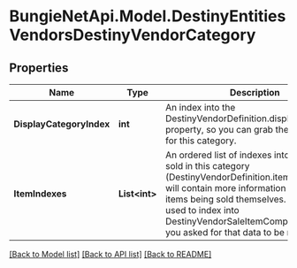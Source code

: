 
# BungieNetApi.Model.DestinyEntitiesVendorsDestinyVendorCategory

## Properties

Name | Type | Description | Notes
------------ | ------------- | ------------- | -------------
**DisplayCategoryIndex** | **int** | An index into the DestinyVendorDefinition.displayCategories property, so you can grab the display data for this category. | [optional] 
**ItemIndexes** | **List&lt;int&gt;** | An ordered list of indexes into items being sold in this category (DestinyVendorDefinition.itemList) which will contain more information about the items being sold themselves. Can also be used to index into DestinyVendorSaleItemComponent data, if you asked for that data to be returned. | [optional] 

[[Back to Model list]](../README.md#documentation-for-models)
[[Back to API list]](../README.md#documentation-for-api-endpoints)
[[Back to README]](../README.md)


